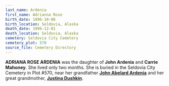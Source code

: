 ```yaml
---
last_name: Ardenia
first_name: Adrianna Rose
birth_date: 1996-10-08
birth_location: Seldovia, Alaska
death_date: 1996-12-01
death_location: Seldovia, Alaska
cemetery: Seldovia City Cemetery
cemetery_plot: 570
source_file: Cemetery Directory
---
```


**ADRIANA ROSE ARDENIA** was the daughter of **John Ardenia** and **Carrie Mahoney**. She lived only two months.  She is buried in the Seldovia City Cemetery in Plot #570, near her grandfather [**John Abelard Ardenia**](./Ardenia_John_Abelard.md)  and her great grandmother, [**Justina Dushkin**](./Dushkin_Justina_Kuzakin.md). 


